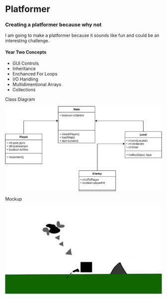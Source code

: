 # Platformer

### Creating a platformer because why not
I am going to make a platformer because it sounds like fun and could be an interesting challenge.


#### Year Two Concepts

+ GUI Controls
+ Inheritance
+ Enchanced For Loops
+ I/O Handling
+ Multidimentional Arrays
+ Collections

Class Diagram

![ClassDiagram](https://github.com/CormacStone/Platformer/blob/main/images/ClassDiagram.drawio.png)

Mockup

![Mockup](https://github.com/CormacStone/Platformer/blob/main/images/mockup.png)

